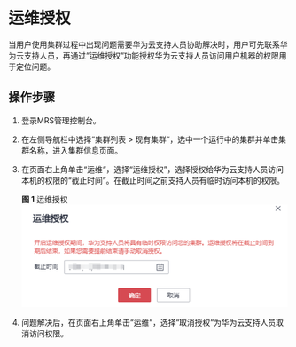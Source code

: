 # 运维授权<a name="mrs_01_0641"></a>

当用户使用集群过程中出现问题需要华为云支持人员协助解决时，用户可先联系华为云支持人员，再通过“运维授权“功能授权华为云支持人员访问用户机器的权限用于定位问题。

## 操作步骤<a name="section154681441153411"></a>

1.  登录MRS管理控制台。
2.  在左侧导航栏中选择“集群列表  \>  现有集群“，选中一个运行中的集群并单击集群名称，进入集群信息页面。
3.  在页面右上角单击“运维“，选择“运维授权”，选择授权给华为云支持人员访问本机的权限的“截止时间”。在截止时间之前支持人员有临时访问本机的权限。

    **图 1**  运维授权<a name="fig41072310471"></a>  
    ![](figures/运维授权.png "运维授权")

4.  问题解决后，在页面右上角单击“运维“，选择“取消授权“为华为云支持人员取消访问权限。

